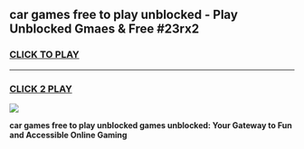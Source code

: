 
## car games free to play unblocked - Play Unblocked Gmaes & Free #23rx2
<h3>
<a href="https://premium.freeplayer.one?title=car_games_free_to_play_unblocked&ref=03M">CLICK TO PLAY</a></h3>
<hr>

<h3>
<a href="https://premium.freeplayer.one?title=car_games_free_to_play_unblocked&ref=03M">CLICK 2 PLAY</a>
  
</h3>

<a href="https://premium.freeplayer.one?title=car_games_free_to_play_unblocked&ref=03M"><img src="https://clearcache.store/games.png"></a>


**car games free to play unblocked games unblocked: Your Gateway to Fun and Accessible Online Gaming**
